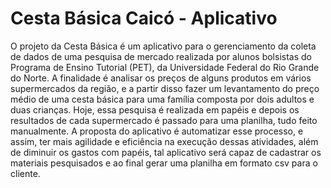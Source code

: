 # Cesta Básica Caicó - Aplicativo

O projeto da Cesta Básica é um aplicativo para o gerenciamento da coleta de dados de uma pesquisa de mercado realizada por alunos bolsistas do Programa de Ensino Tutorial (PET), da Universidade Federal do Rio Grande do Norte. A finalidade é analisar os preços de alguns produtos em vários supermercados da região, e a partir disso fazer um levantamento do preço médio de uma cesta básica para uma família composta por dois adultos e duas crianças. Hoje, essa pesquisa é realizada em papéis e depois os resultados de cada supermercado é passado para uma planilha, tudo feito manualmente. A proposta do aplicativo é automatizar esse processo, e assim, ter mais agilidade e eficiência na execução dessas atividades, além de diminuir os gastos com papéis, tal aplicativo será capaz de cadastrar os materiais pesquisados e ao final gerar uma planilha em formato csv para o cliente.
